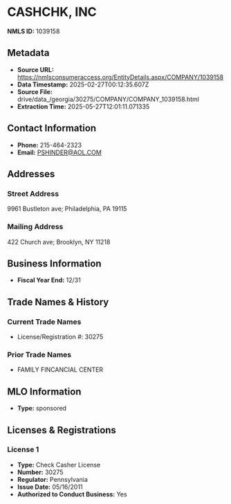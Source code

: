 # CASHCHK, INC

**NMLS ID:** 1039158

## Metadata
- **Source URL:** https://nmlsconsumeraccess.org/EntityDetails.aspx/COMPANY/1039158
- **Data Timestamp:** 2025-02-27T00:12:35.607Z
- **Source File:** drive/data_/georgia/30275/COMPANY/COMPANY_1039158.html
- **Extraction Time:** 2025-05-27T12:01:11.071335

## Contact Information
- **Phone:** 215-464-2323
- **Email:** PSHINDER@AOL.COM

## Addresses
### Street Address
9961 Bustleton ave; Philadelphia, PA 19115

### Mailing Address
422 Church ave; Brooklyn, NY 11218

## Business Information
- **Fiscal Year End:** 12/31

## Trade Names & History
### Current Trade Names
- License/Registration #: 30275

### Prior Trade Names
- FAMILY FINCANCIAL CENTER

## MLO Information
- **Type:** sponsored

## Licenses & Registrations

### License 1
- **Type:** Check Casher License
- **Number:** 30275
- **Regulator:** Pennsylvania
- **Issue Date:** 05/16/2011
- **Authorized to Conduct Business:** Yes

